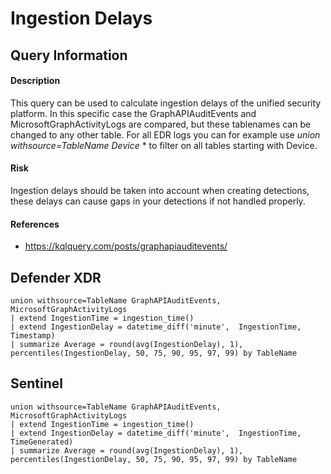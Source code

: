 # Ingestion Delays

## Query Information

#### Description
This query can be used to calculate ingestion delays of the unified security platform. In this specific case the GraphAPIAuditEvents and MicrosoftGraphActivityLogs are compared, but these tablenames can be changed to any other table. For all EDR logs you can for example use *union withsource=TableName Device* * to filter on all tables starting with Device. 

#### Risk
Ingestion delays should be taken into account when creating detections, these delays can cause gaps in your detections if not handled properly.

#### References
- https://kqlquery.com/posts/graphapiauditevents/

## Defender XDR
```KQL
union withsource=TableName GraphAPIAuditEvents, MicrosoftGraphActivityLogs
| extend IngestionTime = ingestion_time()
| extend IngestionDelay = datetime_diff('minute',  IngestionTime, Timestamp)
| summarize Average = round(avg(IngestionDelay), 1), percentiles(IngestionDelay, 50, 75, 90, 95, 97, 99) by TableName
```

## Sentinel
```KQL
union withsource=TableName GraphAPIAuditEvents, MicrosoftGraphActivityLogs
| extend IngestionTime = ingestion_time()
| extend IngestionDelay = datetime_diff('minute',  IngestionTime, TimeGenerated)
| summarize Average = round(avg(IngestionDelay), 1), percentiles(IngestionDelay, 50, 75, 90, 95, 97, 99) by TableName
```